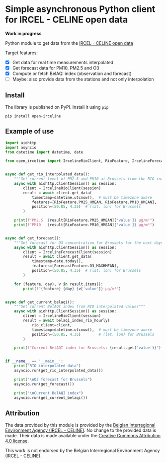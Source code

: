 # Simple asynchronous Python client for IRCEL - CELINE open data

**Work in progress**

Python module to get data from the [IRCEL - CELINE open data](https://irceline.be/en/documentation/open-data)

Target features:

- [X] Get data for real time measurements interpolated
- [X] Get forecast data for PM10, PM2.5 and O3
- [X] Compute or fetch BelAQI index (observation and forecast)
- [ ] Maybe: also provide data from the stations and not only interpolation

## Install

The library is published on PyPI.  Install it using `pip`

```shell
pip install open-irceline
```

## Example of use

```python
import aiohttp
import asyncio
from datetime import datetime, date

from open_irceline import IrcelineRioClient, RioFeature, IrcelineForecastClient, ForecastFeature, belaqi_index_rio_hourly


async def get_rio_interpolated_data():
    """Get current level of PM2.5 and PM10 at Brussels from the RIO interpolated data"""
    async with aiohttp.ClientSession() as session:
        client = IrcelineRioClient(session)
        result = await client.get_data(
            timestamp=datetime.utcnow(),  # must be timezone aware
            features=[RioFeature.PM25_HMEAN, RioFeature.PM10_HMEAN],
            position=(50.85, 4.35)  # (lat, lon) for Brussels
        )

    print(f"PM2.5  {result[RioFeature.PM25_HMEAN]['value']} µg/m³")
    print(f"PM10   {result[RioFeature.PM10_HMEAN]['value']} µg/m³")


async def get_forecast():
    """Get forecast for O3 concentration for Brussels for the next days"""
    async with aiohttp.ClientSession() as session:
        client = IrcelineForecastClient(session)
        result = await client.get_data(
            timestamp=date.today(),
            features=[ForecastFeature.O3_MAXHMEAN],
            position=(50.85, 4.35)  # (lat, lon) for Brussels
        )

    for (feature, day), v in result.items():
        print(f"{feature} {day} {v['value']} µg/m³")


async def get_current_belaqi():
    """Get current BelAQI index from RIO interpolated values"""
    async with aiohttp.ClientSession() as session:
        client = IrcelineRioClient(session)
        result = await belaqi_index_rio_hourly(
            rio_client=client,
            timestamp=datetime.utcnow(),  # must be timezone aware
            position=(50.85, 4.35)        # (lat, lon) for Brussels
        )

    print(f"Current BelAQI index for Brussels: {result.get('value')}")


if __name__ == '__main__':
    print("RIO interpolated data")
    asyncio.run(get_rio_interpolated_data())

    print("\nO3 forecast for Brussels")
    asyncio.run(get_forecast())

    print("\nCurrent BelAQI index")
    asyncio.run(get_current_belaqi())
```

## Attribution

The data provided by this module is provided by the [Belgian Interregional Environment Agency (IRCEL - CELINE)](https://www.irceline.be/en). 
No change to the provided data is made. 
Their data is made available under the [Creative Commons Attribution 4.0 license](https://creativecommons.org/licenses/by/4.0/). 

This work is not endorsed by the Belgian Interregional Environment Agency (IRCEL - CELINE).



